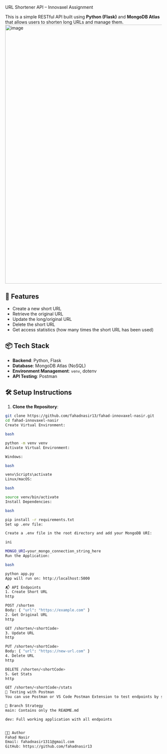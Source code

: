 URL Shortener API – Innovaxel Assignment

This is a simple RESTful API built using **Python (Flask)** and **MongoDB Atlas** that allows users to shorten long URLs and manage them.
<img width="1908" height="834" alt="image" src="https://github.com/user-attachments/assets/aad6979f-86e6-476f-8470-203ebc56d15f" />

## 🚀 Features

- Create a new short URL
- Retrieve the original URL
- Update the long/original URL
- Delete the short URL
- Get access statistics (how many times the short URL has been used)

## 📦 Tech Stack

- **Backend**: Python, Flask
- **Database**: MongoDB Atlas (NoSQL)
- **Environment Management**: `venv`, dotenv
- **API Testing**: Postman

## 🛠️ Setup Instructions

1. **Clone the Repository**:

```bash
git clone https://github.com/fahadnasir13/fahad-innovaxel-nasir.git
cd fahad-innovaxel-nasir
Create Virtual Environment:

bash

python -m venv venv
Activate Virtual Environment:

Windows:

bash

venv\Scripts\activate
Linux/macOS:

bash

source venv/bin/activate
Install Dependencies:

bash

pip install -r requirements.txt
Set up .env file:

Create a .env file in the root directory and add your MongoDB URI:

ini

MONGO_URI=your_mongo_connection_string_here
Run the Application:

bash

python app.py
App will run on: http://localhost:5000

📬 API Endpoints
1. Create Short URL
http

POST /shorten
Body: { "url": "https://example.com" }
2. Get Original URL
http

GET /shorten/<shortCode>
3. Update URL
http

PUT /shorten/<shortCode>
Body: { "url": "https://new-url.com" }
4. Delete URL
http

DELETE /shorten/<shortCode>
5. Get Stats
http

GET /shorten/<shortCode>/stats
🧪 Testing with Postman
You can use Postman or VS Code Postman Extension to test endpoints by sending JSON requests to http://localhost:5000.

📁 Branch Strategy
main: Contains only the README.md

dev: Full working application with all endpoints


👨‍💻 Author
Fahad Nasir
Email: fahadnasir1311@gmail.com
GitHub: https://github.com/fahadnasir13
